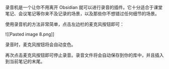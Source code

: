 录音机是一个让你不用离开 Obsidian 就可以进行录音的插件。它十分适合于课堂笔记、会议笔记等你来不及记录的场景，以及那些你不想错过任何细节的场景。

使用录音机的方法非常简单，点击左边栏的麦克风按钮即可：

![[Pasted image 8.png]]

录音时，麦克风按钮将会自动变色。

再次点击麦克风按钮即可停止录音。录音文件将会自动保存到你的库中，并且插入到当前笔记的末尾。

